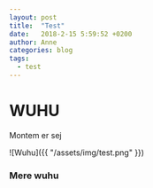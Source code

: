 ```yaml
---
layout: post
title:  "Test"
date:   2018-2-15 5:59:52 +0200
author: Anne
categories: blog
tags:
  - test
---
```

# WUHU

Montem er sej

![Wuhu]({{ "/assets/img/test.png" }})

### Mere wuhu
